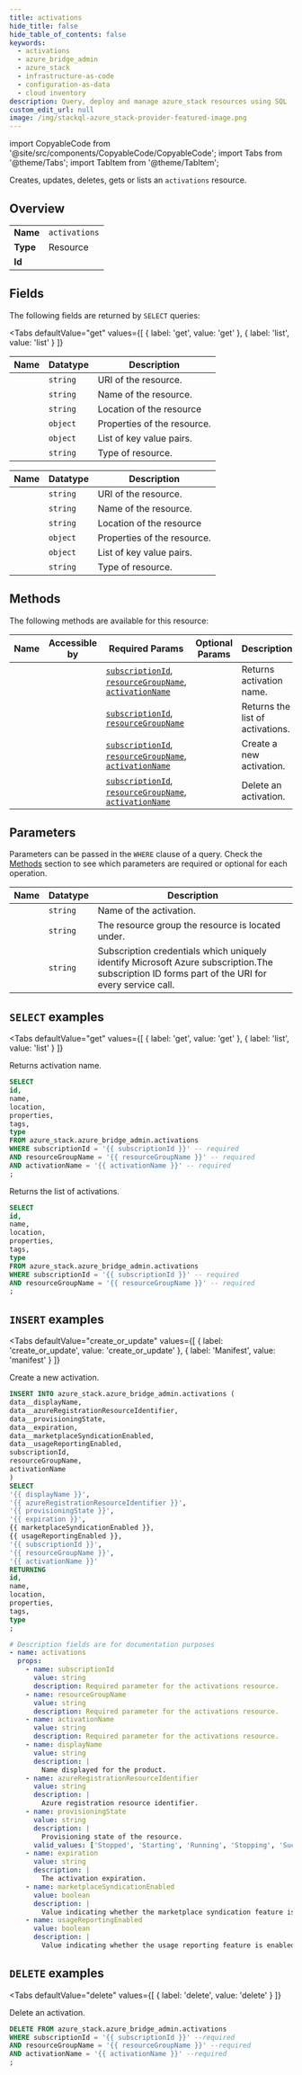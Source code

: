 ```yaml
--- 
title: activations
hide_title: false
hide_table_of_contents: false
keywords:
  - activations
  - azure_bridge_admin
  - azure_stack
  - infrastructure-as-code
  - configuration-as-data
  - cloud inventory
description: Query, deploy and manage azure_stack resources using SQL
custom_edit_url: null
image: /img/stackql-azure_stack-provider-featured-image.png
---
```


import CopyableCode from '@site/src/components/CopyableCode/CopyableCode';
import Tabs from '@theme/Tabs';
import TabItem from '@theme/TabItem';

Creates, updates, deletes, gets or lists an <code>activations</code> resource.

## Overview
<table><tbody>
<tr><td><b>Name</b></td><td><code>activations</code></td></tr>
<tr><td><b>Type</b></td><td>Resource</td></tr>
<tr><td><b>Id</b></td><td><CopyableCode code="azure_stack.azure_bridge_admin.activations" /></td></tr>
</tbody></table>

## Fields

The following fields are returned by `SELECT` queries:

<Tabs
    defaultValue="get"
    values={[
        { label: 'get', value: 'get' },
        { label: 'list', value: 'list' }
    ]}
>
<TabItem value="get">

<table>
<thead>
    <tr>
    <th>Name</th>
    <th>Datatype</th>
    <th>Description</th>
    </tr>
</thead>
<tbody>
<tr>
    <td><CopyableCode code="id" /></td>
    <td><code>string</code></td>
    <td>URI of the resource.</td>
</tr>
<tr>
    <td><CopyableCode code="name" /></td>
    <td><code>string</code></td>
    <td>Name of the resource.</td>
</tr>
<tr>
    <td><CopyableCode code="location" /></td>
    <td><code>string</code></td>
    <td>Location of the resource</td>
</tr>
<tr>
    <td><CopyableCode code="properties" /></td>
    <td><code>object</code></td>
    <td>Properties of the resource.</td>
</tr>
<tr>
    <td><CopyableCode code="tags" /></td>
    <td><code>object</code></td>
    <td>List of key value pairs.</td>
</tr>
<tr>
    <td><CopyableCode code="type" /></td>
    <td><code>string</code></td>
    <td>Type of resource.</td>
</tr>
</tbody>
</table>
</TabItem>
<TabItem value="list">

<table>
<thead>
    <tr>
    <th>Name</th>
    <th>Datatype</th>
    <th>Description</th>
    </tr>
</thead>
<tbody>
<tr>
    <td><CopyableCode code="id" /></td>
    <td><code>string</code></td>
    <td>URI of the resource.</td>
</tr>
<tr>
    <td><CopyableCode code="name" /></td>
    <td><code>string</code></td>
    <td>Name of the resource.</td>
</tr>
<tr>
    <td><CopyableCode code="location" /></td>
    <td><code>string</code></td>
    <td>Location of the resource</td>
</tr>
<tr>
    <td><CopyableCode code="properties" /></td>
    <td><code>object</code></td>
    <td>Properties of the resource.</td>
</tr>
<tr>
    <td><CopyableCode code="tags" /></td>
    <td><code>object</code></td>
    <td>List of key value pairs.</td>
</tr>
<tr>
    <td><CopyableCode code="type" /></td>
    <td><code>string</code></td>
    <td>Type of resource.</td>
</tr>
</tbody>
</table>
</TabItem>
</Tabs>

## Methods

The following methods are available for this resource:

<table>
<thead>
    <tr>
    <th>Name</th>
    <th>Accessible by</th>
    <th>Required Params</th>
    <th>Optional Params</th>
    <th>Description</th>
    </tr>
</thead>
<tbody>
<tr>
    <td><a href="#get"><CopyableCode code="get" /></a></td>
    <td><CopyableCode code="select" /></td>
    <td><a href="#parameter-subscriptionId"><code>subscriptionId</code></a>, <a href="#parameter-resourceGroupName"><code>resourceGroupName</code></a>, <a href="#parameter-activationName"><code>activationName</code></a></td>
    <td></td>
    <td>Returns activation name.</td>
</tr>
<tr>
    <td><a href="#list"><CopyableCode code="list" /></a></td>
    <td><CopyableCode code="select" /></td>
    <td><a href="#parameter-subscriptionId"><code>subscriptionId</code></a>, <a href="#parameter-resourceGroupName"><code>resourceGroupName</code></a></td>
    <td></td>
    <td>Returns the list of activations.</td>
</tr>
<tr>
    <td><a href="#create_or_update"><CopyableCode code="create_or_update" /></a></td>
    <td><CopyableCode code="insert" /></td>
    <td><a href="#parameter-subscriptionId"><code>subscriptionId</code></a>, <a href="#parameter-resourceGroupName"><code>resourceGroupName</code></a>, <a href="#parameter-activationName"><code>activationName</code></a></td>
    <td></td>
    <td>Create a new activation.</td>
</tr>
<tr>
    <td><a href="#delete"><CopyableCode code="delete" /></a></td>
    <td><CopyableCode code="delete" /></td>
    <td><a href="#parameter-subscriptionId"><code>subscriptionId</code></a>, <a href="#parameter-resourceGroupName"><code>resourceGroupName</code></a>, <a href="#parameter-activationName"><code>activationName</code></a></td>
    <td></td>
    <td>Delete an activation.</td>
</tr>
</tbody>
</table>

## Parameters

Parameters can be passed in the `WHERE` clause of a query. Check the [Methods](#methods) section to see which parameters are required or optional for each operation.

<table>
<thead>
    <tr>
    <th>Name</th>
    <th>Datatype</th>
    <th>Description</th>
    </tr>
</thead>
<tbody>
<tr id="parameter-activationName">
    <td><CopyableCode code="activationName" /></td>
    <td><code>string</code></td>
    <td>Name of the activation.</td>
</tr>
<tr id="parameter-resourceGroupName">
    <td><CopyableCode code="resourceGroupName" /></td>
    <td><code>string</code></td>
    <td>The resource group the resource is located under.</td>
</tr>
<tr id="parameter-subscriptionId">
    <td><CopyableCode code="subscriptionId" /></td>
    <td><code>string</code></td>
    <td>Subscription credentials which uniquely identify Microsoft Azure subscription.The subscription ID forms part of the URI for every service call.</td>
</tr>
</tbody>
</table>

## `SELECT` examples

<Tabs
    defaultValue="get"
    values={[
        { label: 'get', value: 'get' },
        { label: 'list', value: 'list' }
    ]}
>
<TabItem value="get">

Returns activation name.

```sql
SELECT
id,
name,
location,
properties,
tags,
type
FROM azure_stack.azure_bridge_admin.activations
WHERE subscriptionId = '{{ subscriptionId }}' -- required
AND resourceGroupName = '{{ resourceGroupName }}' -- required
AND activationName = '{{ activationName }}' -- required
;
```
</TabItem>
<TabItem value="list">

Returns the list of activations.

```sql
SELECT
id,
name,
location,
properties,
tags,
type
FROM azure_stack.azure_bridge_admin.activations
WHERE subscriptionId = '{{ subscriptionId }}' -- required
AND resourceGroupName = '{{ resourceGroupName }}' -- required
;
```
</TabItem>
</Tabs>


## `INSERT` examples

<Tabs
    defaultValue="create_or_update"
    values={[
        { label: 'create_or_update', value: 'create_or_update' },
        { label: 'Manifest', value: 'manifest' }
    ]}
>
<TabItem value="create_or_update">

Create a new activation.

```sql
INSERT INTO azure_stack.azure_bridge_admin.activations (
data__displayName,
data__azureRegistrationResourceIdentifier,
data__provisioningState,
data__expiration,
data__marketplaceSyndicationEnabled,
data__usageReportingEnabled,
subscriptionId,
resourceGroupName,
activationName
)
SELECT 
'{{ displayName }}',
'{{ azureRegistrationResourceIdentifier }}',
'{{ provisioningState }}',
'{{ expiration }}',
{{ marketplaceSyndicationEnabled }},
{{ usageReportingEnabled }},
'{{ subscriptionId }}',
'{{ resourceGroupName }}',
'{{ activationName }}'
RETURNING
id,
name,
location,
properties,
tags,
type
;
```
</TabItem>
<TabItem value="manifest">

```yaml
# Description fields are for documentation purposes
- name: activations
  props:
    - name: subscriptionId
      value: string
      description: Required parameter for the activations resource.
    - name: resourceGroupName
      value: string
      description: Required parameter for the activations resource.
    - name: activationName
      value: string
      description: Required parameter for the activations resource.
    - name: displayName
      value: string
      description: |
        Name displayed for the product.
    - name: azureRegistrationResourceIdentifier
      value: string
      description: |
        Azure registration resource identifier.
    - name: provisioningState
      value: string
      description: |
        Provisioning state of the resource.
      valid_values: ['Stopped', 'Starting', 'Running', 'Stopping', 'Succeeded', 'Downloading']
    - name: expiration
      value: string
      description: |
        The activation expiration.
    - name: marketplaceSyndicationEnabled
      value: boolean
      description: |
        Value indicating whether the marketplace syndication feature is enabled.
    - name: usageReportingEnabled
      value: boolean
      description: |
        Value indicating whether the usage reporting feature is enabled.
```
</TabItem>
</Tabs>


## `DELETE` examples

<Tabs
    defaultValue="delete"
    values={[
        { label: 'delete', value: 'delete' }
    ]}
>
<TabItem value="delete">

Delete an activation.

```sql
DELETE FROM azure_stack.azure_bridge_admin.activations
WHERE subscriptionId = '{{ subscriptionId }}' --required
AND resourceGroupName = '{{ resourceGroupName }}' --required
AND activationName = '{{ activationName }}' --required
;
```
</TabItem>
</Tabs>
